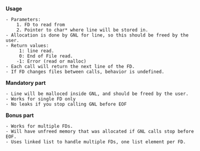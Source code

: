 **Usage**

	- Parameters:
		1. FD to read from
		2. Pointer to char* where line will be stored in.
	- Allocation is done by GNL for line, so this should be freed by the user.
	- Return values:
		 1: line read.
		 0: End of File read.
		-1: Error (read or malloc)
	- Each call will return the next line of the FD.
	- If FD changes files between calls, behavior is undefined.

**Mandatory part**

	- Line will be malloced inside GNL, and should be freed by the user.
	- Works for single FD only
	- No leaks if you stop calling GNL before EOF

**Bonus part**

	- Works for multiple FDs.
	- Will have unfreed memory that was allocated if GNL calls stop before EOF.
	- Uses linked list to handle multiple FDs, one list element per FD.
